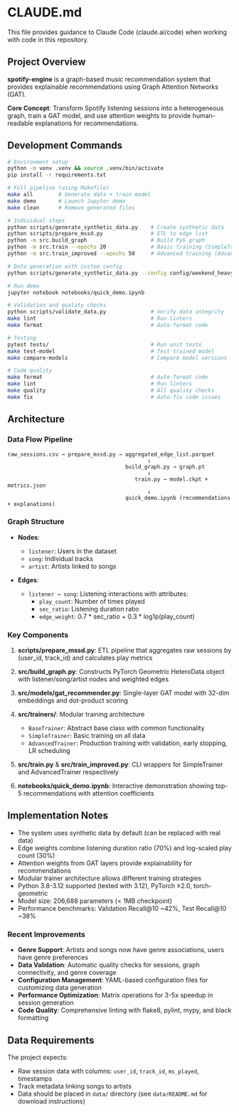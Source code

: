 # CLAUDE.md

This file provides guidance to Claude Code (claude.ai/code) when working with code in this repository.

## Project Overview

**spotify-engine** is a graph-based music recommendation system that provides explainable recommendations using Graph Attention Networks (GAT).

**Core Concept**: Transform Spotify listening sessions into a heterogeneous graph, train a GAT model, and use attention weights to provide human-readable explanations for recommendations.

## Development Commands

```bash
# Environment setup
python -m venv .venv && source .venv/bin/activate
pip install -r requirements.txt

# Full pipeline (using Makefile)
make all        # Generate data + train model
make demo       # Launch Jupyter demo
make clean      # Remove generated files

# Individual steps
python scripts/generate_synthetic_data.py    # Create synthetic data
python scripts/prepare_mssd.py               # ETL to edge list
python -m src.build_graph                    # Build PyG graph
python -m src.train --epochs 20              # Basic training (SimpleTrainer)
python -m src.train_improved --epochs 50     # Advanced training (AdvancedTrainer)

# Data generation with custom config
python scripts/generate_synthetic_data.py --config config/weekend_heavy.yaml

# Run demo
jupyter notebook notebooks/quick_demo.ipynb

# Validation and quality checks
python scripts/validate_data.py              # Verify data integrity
make lint                                    # Run linters
make format                                  # Auto-format code

# Testing
pytest tests/                                # Run unit tests
make test-model                              # Test trained model
make compare-models                          # Compare model versions

# Code quality
make format                                  # Auto-format code
make lint                                    # Run linters
make quality                                 # All quality checks
make fix                                     # Auto-fix code issues
```

## Architecture

### Data Flow Pipeline

```
raw_sessions.csv → prepare_mssd.py → aggregated_edge_list.parquet
                                            ↓
                                     build_graph.py → graph.pt
                                            ↓
                                        train.py → model.ckpt + metrics.json
                                            ↓
                                     quick_demo.ipynb (recommendations + explanations)
```

### Graph Structure

- **Nodes**: 
  - `listener`: Users in the dataset
  - `song`: Individual tracks
  - `artist`: Artists linked to songs
  
- **Edges**:
  - `listener → song`: Listening interactions with attributes:
    - `play_count`: Number of times played
    - `sec_ratio`: Listening duration ratio
    - `edge_weight`: 0.7 * sec_ratio + 0.3 * log1p(play_count)

### Key Components

1. **scripts/prepare_mssd.py**: ETL pipeline that aggregates raw sessions by (user_id, track_id) and calculates play metrics

2. **src/build_graph.py**: Constructs PyTorch Geometric HeteroData object with listener/song/artist nodes and weighted edges

3. **src/models/gat_recommender.py**: Single-layer GAT model with 32-dim embeddings and dot-product scoring

4. **src/trainers/**: Modular training architecture
   - `BaseTrainer`: Abstract base class with common functionality
   - `SimpleTrainer`: Basic training on all data
   - `AdvancedTrainer`: Production training with validation, early stopping, LR scheduling

5. **src/train.py** & **src/train_improved.py**: CLI wrappers for SimpleTrainer and AdvancedTrainer respectively

6. **notebooks/quick_demo.ipynb**: Interactive demonstration showing top-5 recommendations with attention coefficients

## Implementation Notes

- The system uses synthetic data by default (can be replaced with real data)
- Edge weights combine listening duration ratio (70%) and log-scaled play count (30%)
- Attention weights from GAT layers provide explainability for recommendations
- Modular trainer architecture allows different training strategies
- Python 3.8-3.12 supported (tested with 3.12), PyTorch ≥2.0, torch-geometric
- Model size: 206,688 parameters (< 1MB checkpoint)
- Performance benchmarks: Validation Recall@10 ~42%, Test Recall@10 ~38%

### Recent Improvements

- **Genre Support**: Artists and songs now have genre associations, users have genre preferences
- **Data Validation**: Automatic quality checks for sessions, graph connectivity, and genre coverage
- **Configuration Management**: YAML-based configuration files for customizing data generation
- **Performance Optimization**: Matrix operations for 3-5x speedup in session generation
- **Code Quality**: Comprehensive linting with flake8, pylint, mypy, and black formatting

## Data Requirements

The project expects:
- Raw session data with columns: `user_id`, `track_id`, `ms_played`, timestamps
- Track metadata linking songs to artists
- Data should be placed in `data/` directory (see `data/README.md` for download instructions)